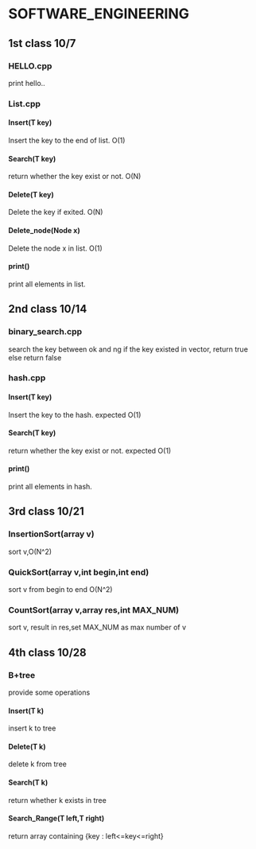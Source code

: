 # SOFTWARE_ENGINEERING
## 1st class 10/7
### HELLO.cpp
print hello.. 

### List.cpp
#### Insert(T key)
Insert the key to the end of list. O(1)

#### Search(T key)
return whether the key exist or not. O(N)

#### Delete(T key)
Delete the key if exited. O(N)

#### Delete_node(Node x)
Delete the node x in list. O(1)

#### print()
print all elements in list.


## 2nd class 10/14
### binary_search.cpp
search the key between ok and ng
if the key existed in vector, return true else return false

### hash.cpp
#### Insert(T key)
Insert the key to the hash. expected O(1)

#### Search(T key)
return whether the key exist or not.  expected O(1)

#### print()
print all elements in hash.


## 3rd class  10/21
### InsertionSort(array v)
sort v,O(N^2)

### QuickSort(array v,int begin,int end)
sort v from begin to end  O(N^2)

### CountSort(array v,array res,int MAX_NUM)
sort v, result in res,set MAX_NUM as max number of v

## 4th class 10/28
### B+tree
provide some operations
#### Insert(T k)
insert k to tree

#### Delete(T k)
delete k from tree

#### Search(T k)
return whether k exists in tree

#### Search_Range(T left,T right)
return array containing {key : left<=key<=right}